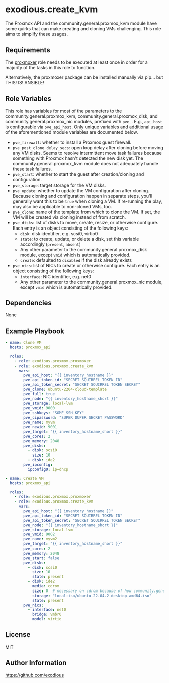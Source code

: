 exodious.create_kvm
===================

The Proxmox API and the community.general.proxmox_kvm module have some quirks that can make creating and cloning VMs challenging. This role aims to simplify these usages.

Requirements
------------

The [proxmoxer](../proxmoxer/README.md) role needs to be executed at least once in order for a majority of the tasks in this role to function.

Alternatively, the proxmoxer package can be installed manually via pip... but THIS! IS! ANSIBLE!

Role Variables
--------------

This role has variables for most of the parameters to the community.general.proxmox_kvm, community.general.proxmox_disk, and community.general.proxmox_nic modules, prefixed with `pve_`. E.g., `api_host` is configurable via `pve_api_host`. Only unique variables and additional usage of the aforementioned module variables are documented below.

- `pve_firewall`: whether to install a Proxmox guest firewall.
- `pve_post_clone_delay_secs`: open loop delay after cloning before moving any VM disks. Seems to resolve intermittent move task failures because something with Proxmox hasn't detected the new disk yet. The community.general.proxmox_kvm module does not adequately handle these task failures.
- `pve_start`: whether to start the guest after creation/cloning and configuration.
- `pve_storage`: target storage for the VM disks.
- `pve_update`: whether to update the VM configuration after cloning. Because cloning and configuration happen in separate steps, you'll generally want this to be `true` when cloning a VM. If re-running the play, may also be applicable to non-cloned VMs, too.
- `pve_clone`: name of the template from which to clone the VM. If set, the VM will be created via cloning instead of from scratch.
- `pve_disks`: list of disks to move, create, resize, or otherwise configure. Each entry is an object consisting of the following keys:
    - `disk`: disk identifier, e.g. scsi0, virtio0
    - `state`: to create, update, or delete a disk, set this variable accordingly (`present`, `absent`)
    - Any other parameter to the community.general.proxmox_disk module, except `vmid` which is automatically provided.
    - `create`: defaulted to `disabled` if the disk already exists
- `pve_nics`: list of NICs to create or otherwise configure. Each entry is an object consisting of the following keys:
    - `interface`: NIC identifier, e.g. net0
    - Any other parameter to the community.general.proxmox_nic module, except `vmid` which is automatically provided.

Dependencies
------------

None

Example Playbook
----------------

```yaml
- name: Clone VM
  hosts: proxmox_api

  roles:
    - role: exodious.proxmox.proxmoxer
    - role: exodious.proxmox.create_kvm
      vars:
        pve_api_host: "{{ inventory_hostname }}"
        pve_api_token_id: "SECRET SQUIRREL TOKEN ID"
        pve_api_token_secret: "SECRET SQUIRREL TOKEN SECRET"
        pve_clone: ubuntu-2204-cloud-template
        pve_full: true
        pve_node: "{{ inventory_hostname_short }}"
        pve_storage: local-lvm
        pve_vmid: 9000
        pve_sshkeys: "SOME_SSH_KEY"
        pve_cipassword: "SUPER DUPER SECRET PASSWORD"
        pve_name: myvm
        pve_newid: 9001
        pve_target: "{{ inventory_hostname_short }}"
        pve_cores: 2
        pve_memory: 2048
        pve_disks:
          - disk: scsi0
            size: 10
          - disk: ide2
        pve_ipconfig:
          ipconfig0: ip=dhcp
```

```yaml
- name: Create VM
  hosts: proxmox_api

  roles:
    - role: exodious.proxmox.proxmoxer
    - role: exodious.proxmox.create_kvm
      vars:
        pve_api_host: "{{ inventory_hostname }}"
        pve_api_token_id: "SECRET SQUIRREL TOKEN ID"
        pve_api_token_secret: "SECRET SQUIRREL TOKEN SECRET"
        pve_node: "{{ inventory_hostname_short }}"
        pve_storage: local-lvm
        pve_vmid: 9002
        pve_name: myvm2
        pve_target: "{{ inventory_hostname_short }}"
        pve_cores: 2
        pve_memory: 2048
        pve_start: false
        pve_disks:
          - disk: scsi0
            size: 10
            state: present
          - disk: ide2
            media: cdrom
            size: 0  # necessary on cdrom because of how community.general.proxmox_disk formats the config string
            storage: "local:iso/ubuntu-22.04.2-desktop-amd64.iso"
            state: present
        pve_nics:
          - interface: net0
            bridge: vmbr0
            model: virtio
```

License
-------

MIT

Author Information
------------------

https://github.com/exodious
